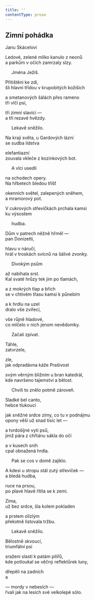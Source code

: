 ```yaml
---
title: ''
contentType: prose
---
```


## Zimní pohádka

Janu Skácelovi

Ledové, zelené mlíko kanulo z neonů  
a parkům v očích zamrzaly slzy.

     Jména Ježíš.

Přitištěni ke zdi,  
šli hlavní třídou v krupobitých kožiších

a smetanových šálách přes rameno  
tři vlčí psi,

tři zimní slavíci —  
a tři rezavé hvězdy.

     Lekavě sněžilo.

Na kraji světa, u Gardových lázní  
se sudba lidstva

elefantiazní  
zouvala vkleče z kozinkových bot.

     A vlci usedli

na schodech opery.  
Na hřbetech bledou tříšť

okenních světel, zalepených sněhem,  
a mramorový pot.

V cukrových střevíčkách prchala kamsi  
ku výsostem

     hudba.

Dům v patrech něžně hřměl —  
pan Donizetti,

hlavu v náručí,  
hrál v troskách svícnů na šálivé zvonky.

     Divokým psům

až nabíhala srst.  
Kal svaté hrůzy tek jim po tlamách,

a z mokrých tlap a břich  
se v chtivém třasu kamsi k půnebím

a k hrdlu na uzel  
dralo vše zvířecí,

vše růjně hladové,  
co mlčelo v nich jenom nevědomky.

     Začali zpívat.

Táhle,  
zatvrzele,

zle,  
jak odpradávna káže Prašivost

svým věrným bližním u bran katedrál,  
kde navršeno tajemství a bělost.

     Chvíli to znělo potmě zároveň.

Sladké bel canto,  
hebce tlukoucí

jak sněžné srdce zimy, co tu v podnájmu  
opony věší už snad tisíc let —

a tvrdošíjné vytí psů,  
jimž pára z chřtánu sákla do očí

a v kusech sníh  
cpal obnažená hrdla.

     Pak se cos v domě zajíklo.

A kdesi u stropu stál zutý střevíček —  
a bledá hudba,

ruce na prsou,  
po plavé hlavě řítila se k zemi.

Zima,  
už bez srdce, šla kolem pokladen

a prstem olízlým  
překotně listovala tržbu.

     Lekavě sněžilo.

Bělostně skvoucí,  
triumfální psi

sraženi slastí k patám pilířů,  
kde potloukal se věčný reflektůrek luny,

dřepěli na zadních  
a

— mordy v nebesích —  
řvali jak na lesích své velkolepé sólo.
